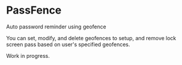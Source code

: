 # PassFence

Auto password reminder using geofence

You can set, modify, and delete geofences to setup, and remove lock screen pass based on user's specified geofences.

Work in progress.
